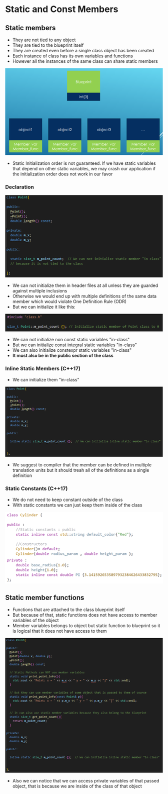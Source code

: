 # Static and Const Members


## Static members

- They are not tied to any object
- They are tied to the blueprint itself
- They are created even before a single class object has been created
- Each instance of class has its own variables and functions
- However all the instances of the same class can share static members

![](Images/staticMember.png)

- Static Initialization order is not guaranteed. If we have static variables that depend on other static variables, we may crash our application
  if the initialization order does not work in our favor

### Declaration


![](Images/staticMemberDeclaration.png)

- We can not initialize them in header files at all unless they are guarded against multiple inclusions
- Otherwise we would end up with multiple definitions of the same data member which would violate One Definition Rule (ODR)
- But we can initialize it like this:

![](Images/staticMemberInit.png)

- We can not initialize non const static variables "in-class"
- But we can initialize const integral static variables "in-class"
- We can also initialize constexpr static variables "in-class"
- **It must also be in the public section of the class**

### Inline Static Members (C++17)

- We can initialize them "in-class"
  
![](Images/inlineStaticMembers.png)

- We suggest to compiler that the member can be defined in multiple translation units but it should treah all of the definitions as a single definition


### Static Constants (C++17)

- We do not need to keep constant outside of the class
- With static constants we can just keep them inside of the class
  
![](Images/staticConstants.png)


## Static member functions

- Functions that are attached to the class blueprint itself
- But because of that, static functions does not have access to member variables of the object
- Member variables belongs to object but static function to blueprint so it is logical that it does not have access to them

![](Images/staticMemberFunction.png)

- Also we can notice that we can access private variables of that passed object, that is because we are inside of the class of that object